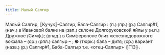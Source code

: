```yaml
---
title: Малый Салгир
---
```


Малый Салгир, ⟦Кучук⟧-Салгир, Бала-Салгир
: ⦅п.⦆ ⦅пр.⦆ ⦅р.⦆ Салгир#1, ⦅нач.⦆ в Ивановой балке на ⦅зап.⦆ склоне Долгоруковской яйлы у ⦅н.п.⦆ Дружное ⦅Симф.⦆; ⦅впад.⦆ в Симферополе близ железнодорожного вокзала – ⦅ср.⦆ ⦅рпл.⦆ салгыр – ; ❸ ⦅тюрк.⦆ бала – дитя; ⦅ср.⦆ вариант ⦅назв.⦆ ⦅р.⦆ Салгир#1, Баба-Салгыр т.е. «отец-Салгыр» ⦃Г13⦄.
